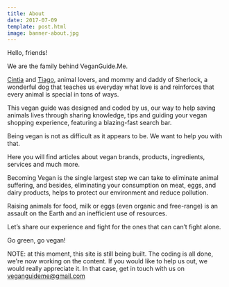 ```yaml
---
title: About
date: 2017-07-09
template: post.html
image: banner-about.jpg
---
```


Hello, friends!  

We are the family behind VeganGuide.Me.  

[Cintia](http://cintiaromero.com) and [Tiago](http://tiagorg.com), animal lovers, and mommy and daddy of Sherlock, a wonderful dog that teaches us everyday what love is and reinforces that every animal is special in tons of ways.  

This vegan guide was designed and coded by us, our way to help saving animals lives through sharing knowledge, tips and guiding your vegan shopping experience, featuring a blazing-fast search bar.  

Being vegan is not as difficult as it appears to be. We want to help you with that.  

Here you will find articles about vegan brands, products, ingredients, services and much more.  

Becoming Vegan is the single largest step we can take to eliminate animal suffering, and besides, eliminating your consumption on meat, eggs, and dairy products, helps to protect our environment and reduce pollution.  

Raising animals for food, milk or eggs (even organic and free-range) is an assault on the Earth and an inefficient use of resources.  

Let’s share our experience and fight for the ones that can can’t fight alone.

Go green, go vegan!

NOTE: at this moment, this site is still being built. The coding is all done, we're now working on the content. If you would like to help us out, we would really appreciate it. In that case, get in touch with us on [veganguideme@gmail.com](mailto:veganguideme@gmail.com)